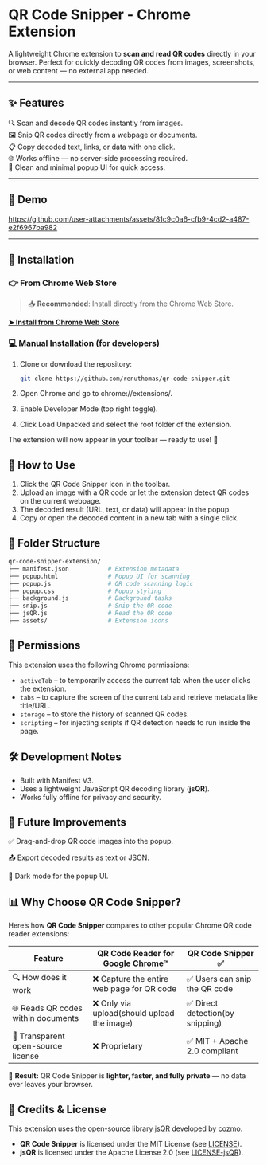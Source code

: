 # QR Code Snipper - Chrome Extension

A lightweight Chrome extension to **scan and read QR codes** directly in your browser. Perfect for quickly decoding QR codes from images, screenshots, or web content — no external app needed.

---

## ✨ Features

🔍 Scan and decode QR codes instantly from images.  
🖼️ Snip QR codes directly from a webpage or documents.  
📋 Copy decoded text, links, or data with one click.  
🌐 Works offline — no server-side processing required.  
🧩 Clean and minimal popup UI for quick access.

---

## 🎥 Demo

https://github.com/user-attachments/assets/81c9c0a6-cfb9-4cd2-a487-e2f6967ba982

---

## 🧩 Installation

### 👉 From Chrome Web Store

> 📥 **Recommended**: Install directly from the Chrome Web Store.

[**➤ Install from Chrome Web Store**](https://chrome.google.com/webstore/detail/YOUR-EXTENSION-ID)

### 💻 Manual Installation (for developers)

1. Clone or download the repository:

   ```bash
   git clone https://github.com/renuthomas/qr-code-snipper.git
   ```

2. Open Chrome and go to chrome://extensions/.

3. Enable Developer Mode (top right toggle).

4. Click Load Unpacked and select the root folder of the extension.

The extension will now appear in your toolbar — ready to use! 🚀

## 📖 How to Use

1. Click the QR Code Snipper icon in the toolbar.
2. Upload an image with a QR code or let the extension detect QR codes on the current webpage.
3. The decoded result (URL, text, or data) will appear in the popup.
4. Copy or open the decoded content in a new tab with a single click.

## 📂 Folder Structure

```bash
qr-code-snipper-extension/
├── manifest.json           # Extension metadata
├── popup.html              # Popup UI for scanning
├── popup.js                # QR code scanning logic
├── popup.css               # Popup styling
├── background.js           # Background tasks
├── snip.js                 # Snip the QR code
├── jsQR.js                 # Read the QR code
├── assets/                 # Extension icons
```

## 🔑 Permissions

This extension uses the following Chrome permissions:

- `activeTab` – to temporarily access the current tab when the user clicks the extension.
- `tabs` – to capture the screen of the current tab and retrieve metadata like title/URL.
- `storage` – to store the history of scanned QR codes.
- `scripting` – for injecting scripts if QR detection needs to run inside the page.

## 🛠 Development Notes

- Built with Manifest V3.
- Uses a lightweight JavaScript QR decoding library (**jsQR**).
- Works fully offline for privacy and security.

## 🚀 Future Improvements

✅ Drag-and-drop QR code images into the popup.

📤 Export decoded results as text or JSON.

🎨 Dark mode for the popup UI.

## 📊 Why Choose QR Code Snipper?

Here’s how **QR Code Snipper** compares to other popular Chrome QR code reader extensions:

| Feature                            | QR Code Reader for Google Chrome™           | **QR Code Snipper ✅**           |
| ---------------------------------- | ------------------------------------------- | -------------------------------- |
| 🔍 How does it work                | ❌ Capture the entire web page for QR code  | ✅ Users can snip the QR code    |
| 🌐 Reads QR codes within documents | ❌ Only via upload(should upload the image) | ✅ Direct detection(by snipping) |
| 🔑 Transparent open-source license | ❌ Proprietary                              | ✅ MIT + Apache 2.0 compliant    |

🚀 **Result:** QR Code Snipper is **lighter, faster, and fully private** — no data ever leaves your browser.

## 🙏 Credits & License

This extension uses the open-source library [jsQR](https://github.com/cozmo/jsQR) developed by [cozmo](https://github.com/cozmo).

- **QR Code Snipper** is licensed under the MIT License (see [LICENSE](LICENSE)).
- **jsQR** is licensed under the Apache License 2.0 (see [LICENSE-jsQR](LICENSE-jsQR)).
